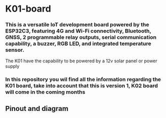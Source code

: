 # K01-board
### This is a versatile IoT development board powered by the ESP32C3, featuring 4G and Wi-Fi connectivity, Bluetooth, GNSS, 2 programmable relay outputs, serial communication capability, a buzzer, RGB LED, and integrated temperature sensor.

The K01 have the capability to be powered by a 12v solar panel or power supply

### In this repository you wil find all the information regarding the K01 board, take into account that this is version 1, K02 board will come in the coming months 

## Pinout and diagram

